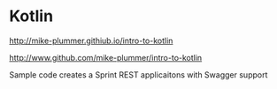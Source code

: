 # Kotlin

http://mike-plummer.githiub.io/intro-to-kotlin

http://www.github.com/mike-plummer/intro-to-kotlin

Sample code creates a Sprint REST applicaitons with Swagger support

